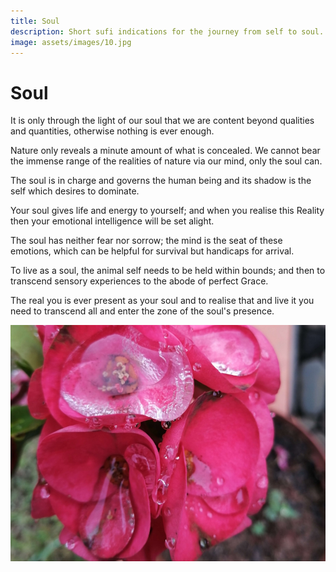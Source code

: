 ```yaml
---
title: Soul
description: Short sufi indications for the journey from self to soul.
image: assets/images/10.jpg
---
```


# Soul   

<div class="aphorism-text">

It is only through the light of our soul that we are content beyond qualities and quantities, otherwise nothing is ever enough.  

<div class="div"></div>

Nature only reveals a minute amount of what is concealed. We cannot bear the immense range of the realities of nature via our mind, only the soul can.  

<div class="div"></div>

The soul is in charge and governs the human being and its shadow is the self which desires to dominate.  

<div class="div"></div>

Your soul gives life and energy to yourself; and when you realise this Reality then your emotional intelligence will be set alight.

<div class="div"></div>

The soul has neither fear nor sorrow; the mind is the seat of these emotions, which can be helpful for survival but handicaps for arrival. 

<div class="div"></div>

To live as a soul, the animal self needs to be held within bounds; and then to transcend sensory experiences to the abode of perfect Grace.  

<div class="div"></div>

The real you is ever present as your soul and to realise that and live it you need to transcend all and enter the zone of the soul's presence.

<div class="div"></div>

</div>

![](../../assets/images/10.jpg)  